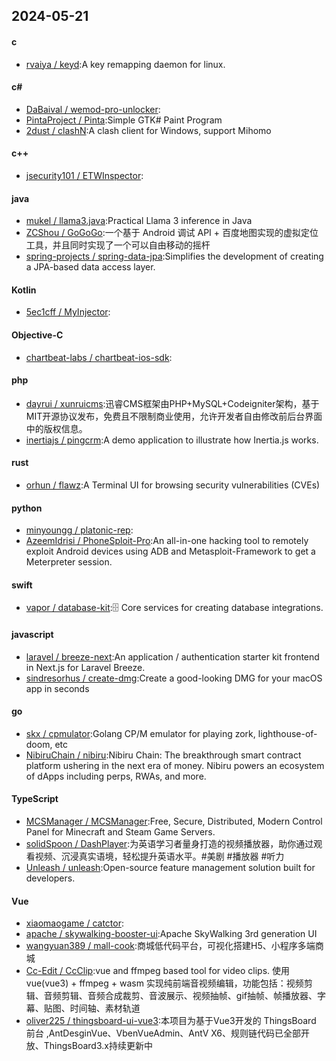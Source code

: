 ## 2024-05-21
#### c
* [rvaiya / keyd](https://github.com/rvaiya/keyd):A key remapping daemon for linux.
#### c#
* [DaBaival / wemod-pro-unlocker](https://github.com/DaBaival/wemod-pro-unlocker):
* [PintaProject / Pinta](https://github.com/PintaProject/Pinta):Simple GTK# Paint Program
* [2dust / clashN](https://github.com/2dust/clashN):A clash client for Windows, support Mihomo
#### c++
* [jsecurity101 / ETWInspector](https://github.com/jsecurity101/ETWInspector):
#### java
* [mukel / llama3.java](https://github.com/mukel/llama3.java):Practical Llama 3 inference in Java
* [ZCShou / GoGoGo](https://github.com/ZCShou/GoGoGo):一个基于 Android 调试 API + 百度地图实现的虚拟定位工具，并且同时实现了一个可以自由移动的摇杆
* [spring-projects / spring-data-jpa](https://github.com/spring-projects/spring-data-jpa):Simplifies the development of creating a JPA-based data access layer.
#### Kotlin
* [5ec1cff / MyInjector](https://github.com/5ec1cff/MyInjector):
#### Objective-C
* [chartbeat-labs / chartbeat-ios-sdk](https://github.com/chartbeat-labs/chartbeat-ios-sdk):
#### php
* [dayrui / xunruicms](https://github.com/dayrui/xunruicms):迅睿CMS框架由PHP+MySQL+Codeigniter架构，基于MIT开源协议发布，免费且不限制商业使用，允许开发者自由修改前后台界面中的版权信息。
* [inertiajs / pingcrm](https://github.com/inertiajs/pingcrm):A demo application to illustrate how Inertia.js works.
#### rust
* [orhun / flawz](https://github.com/orhun/flawz):A Terminal UI for browsing security vulnerabilities (CVEs)
#### python
* [minyoungg / platonic-rep](https://github.com/minyoungg/platonic-rep):
* [AzeemIdrisi / PhoneSploit-Pro](https://github.com/AzeemIdrisi/PhoneSploit-Pro):An all-in-one hacking tool to remotely exploit Android devices using ADB and Metasploit-Framework to get a Meterpreter session.
#### swift
* [vapor / database-kit](https://github.com/vapor/database-kit):🗄 Core services for creating database integrations.
#### javascript
* [laravel / breeze-next](https://github.com/laravel/breeze-next):An application / authentication starter kit frontend in Next.js for Laravel Breeze.
* [sindresorhus / create-dmg](https://github.com/sindresorhus/create-dmg):Create a good-looking DMG for your macOS app in seconds
#### go
* [skx / cpmulator](https://github.com/skx/cpmulator):Golang CP/M emulator for playing zork, lighthouse-of-doom, etc
* [NibiruChain / nibiru](https://github.com/NibiruChain/nibiru):Nibiru Chain: The breakthrough smart contract platform ushering in the next era of money. Nibiru powers an ecosystem of dApps including perps, RWAs, and more.
#### TypeScript
* [MCSManager / MCSManager](https://github.com/MCSManager/MCSManager):Free, Secure, Distributed, Modern Control Panel for Minecraft and Steam Game Servers.
* [solidSpoon / DashPlayer](https://github.com/solidSpoon/DashPlayer):为英语学习者量身打造的视频播放器，助你通过观看视频、沉浸真实语境，轻松提升英语水平。#美剧 #播放器 #听力
* [Unleash / unleash](https://github.com/Unleash/unleash):Open-source feature management solution built for developers.
#### Vue
* [xiaomaogame / catctor](https://github.com/xiaomaogame/catctor):
* [apache / skywalking-booster-ui](https://github.com/apache/skywalking-booster-ui):Apache SkyWalking 3rd generation UI
* [wangyuan389 / mall-cook](https://github.com/wangyuan389/mall-cook):商城低代码平台，可视化搭建H5、小程序多端商城
* [Cc-Edit / CcClip](https://github.com/Cc-Edit/CcClip):vue and ffmpeg based tool for video clips. 使用vue(vue3) + ffmpeg + wasm 实现纯前端音视频编辑，功能包括：视频剪辑、音频剪辑、音频合成裁剪、音波展示、视频抽帧、gif抽帧、帧播放器、字幕、贴图、时间轴、素材轨道
* [oliver225 / thingsboard-ui-vue3](https://github.com/oliver225/thingsboard-ui-vue3):本项目为基于Vue3开发的 ThingsBoard 前台 ,AntDesginVue、VbenVueAdmin、AntV X6、规则链代码已全部开放、ThingsBoard3.x持续更新中
